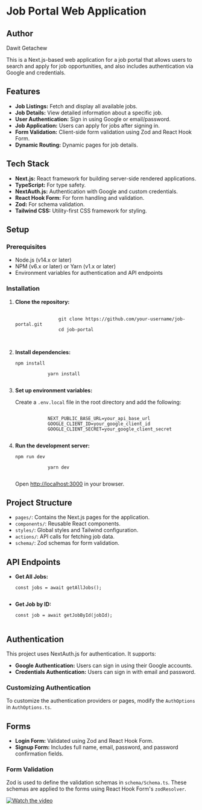 <h1>Job Portal Web Application</h1>

<h2>Author</h2>
<p>Dawit Getachew</p>

<p>This is a Next.js-based web application for a job portal that allows users to search and apply for job opportunities, and also includes authentication via Google and credentials.</p>

<h2>Features</h2>
<ul>
    <li><strong>Job Listings:</strong> Fetch and display all available jobs.</li>
    <li><strong>Job Details:</strong> View detailed information about a specific job.</li>
    <li><strong>User Authentication:</strong> Sign in using Google or email/password.</li>
    <li><strong>Job Application:</strong> Users can apply for jobs after signing in.</li>
    <li><strong>Form Validation:</strong> Client-side form validation using Zod and React Hook Form.</li>
    <li><strong>Dynamic Routing:</strong> Dynamic pages for job details.</li>
</ul>

<h2>Tech Stack</h2>
<ul>
    <li><strong>Next.js:</strong> React framework for building server-side rendered applications.</li>
    <li><strong>TypeScript:</strong> For type safety.</li>
    <li><strong>NextAuth.js:</strong> Authentication with Google and custom credentials.</li>
    <li><strong>React Hook Form:</strong> For form handling and validation.</li>
    <li><strong>Zod:</strong> For schema validation.</li>
    <li><strong>Tailwind CSS:</strong> Utility-first CSS framework for styling.</li>
</ul>

<h2>Setup</h2>

<h3>Prerequisites</h3>
<ul>
    <li>Node.js (v14.x or later)</li>
    <li>NPM (v6.x or later) or Yarn (v1.x or later)</li>
    <li>Environment variables for authentication and API endpoints</li>
</ul>

<h3>Installation</h3>
<ol>
    <li><strong>Clone the repository:</strong>
        <pre>
            <code>
                git clone https://github.com/your-username/job-portal.git 
                cd job-portal
            </code>
        </pre>
    </li>
    <li><strong>Install dependencies:</strong>
        <pre><code>npm install
            <!-- or -->
            yarn install
        </code></pre>
    </li>
    <li><strong>Set up environment variables:</strong>
        <p>Create a <code>.env.local</code> file in the root directory and add the following:</p>
        <pre><code>
            NEXT_PUBLIC_BASE_URL=your_api_base_url
            GOOGLE_CLIENT_ID=your_google_client_id
            GOOGLE_CLIENT_SECRET=your_google_client_secret
        </code></pre>
    </li>
    <li><strong>Run the development server:</strong>
        <pre><code>npm run dev
            <!-- or -->
            yarn dev
        </code></pre>
        <p>Open <a href="http://localhost:3000">http://localhost:3000</a> in your browser.</p>
    </li>
</ol>

<h2>Project Structure</h2>
<ul>
    <li><code>pages/</code>: Contains the Next.js pages for the application.</li>
    <li><code>components/</code>: Reusable React components.</li>
    <li><code>styles/</code>: Global styles and Tailwind configuration.</li>
    <li><code>actions/</code>: API calls for fetching job data.</li>
    <li><code>schema/</code>: Zod schemas for form validation.</li>
</ul>

<h2>API Endpoints</h2>
<ul>
    <li><strong>Get All Jobs:</strong>
        <pre><code>const jobs = await getAllJobs();
        </code></pre>
    </li>
    <li><strong>Get Job by ID:</strong>
        <pre><code>const job = await getJobById(jobId);
        </code></pre>
    </li>
</ul>

<h2>Authentication</h2>
<p>This project uses NextAuth.js for authentication. It supports:</p>
<ul>
    <li><strong>Google Authentication:</strong> Users can sign in using their Google accounts.</li>
    <li><strong>Credentials Authentication:</strong> Users can sign in with email and password.</li>
</ul>

<h3>Customizing Authentication</h3>
<p>To customize the authentication providers or pages, modify the <code>AuthOptions</code> in <code>AuthOptions.ts</code>.</p>

<h2>Forms</h2>
<ul>
    <li><strong>Login Form:</strong> Validated using Zod and React Hook Form.</li>
    <li><strong>Signup Form:</strong> Includes full name, email, password, and password confirmation fields.</li>
</ul>

<h3>Form Validation</h3>
<p>Zod is used to define the validation schemas in <code>schema/Schema.ts</code>. These schemas are applied to the forms using React Hook Form's <code>zodResolver</code>.</p>

[![Watch the video](https://github.com/your-username/your-repo/raw/main/path_to_thumbnail_image.png)](https://github.com/your-username/your-repo/issues/1#issue-1234567890)


